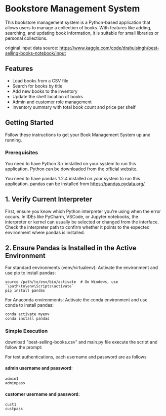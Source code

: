 # Bookstore Management System

This bookstore management system is a Python-based application that allows users to manage a collection of books. With features like adding, searching, and updating book information, it is suitable for small libraries or personal collections.

original input data source: https://www.kaggle.com/code/drahulsingh/best-selling-books-notebook/input

## Features

- Load books from a CSV file
- Search for books by title
- Add new books to the inventory
- Update the shelf location of books
- Admin and customer role management
- Inventory summary with total book count and price per shelf

## Getting Started

Follow these instructions to get your Book Management System up and running.

### Prerequisites

You need to have Python 3.x installed on your system to run this application. Python can be downloaded from the [official website](https://www.python.org/downloads/).

You need to have pandas 1.2.4 installed on your system to run this application. pandas can be installed from https://pandas.pydata.org/

## 1. Verify Current Interpreter

First, ensure you know which Python interpreter you're using when the error occurs. In IDEs like PyCharm, VSCode, or Jupyter notebooks, the interpreter or kernel can usually be selected or changed from the interface. Check the interpreter path to confirm whether it points to the expected environment where pandas is installed.

## 2. Ensure Pandas is Installed in the Active Environment
For standard environments (venv/virtualenv):
Activate the environment and use pip to install pandas:

    source /path/to/env/bin/activate  # On Windows, use `\path\to\env\Scripts\activate`
    pip install pandas
    
For Anaconda environments:
Activate the conda environment and use conda to install pandas:

    conda activate myenv
    conda install pandas


### Simple Execution
download "best-selling-books.csv" and main.py file
execute the script and follow the prompt:

For test authentications, each username and password are as follows

#### admin username and password:
    admin1
    adminpass

#### customer username and password:
    cust1
    custpass


